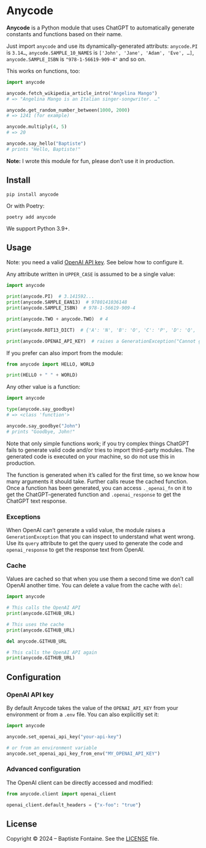 # Anycode

**Anycode** is a Python module that uses ChatGPT to automatically generate constants and functions based on their name.

Just import `anycode` and use its dynamically-generated attributs: `anycode.PI` is `3.14…`,
`anycode.SAMPLE_10_NAMES` is `['John', 'Jane', 'Adam', 'Eve', …]`, `anycode.SAMPLE_ISBN` is `"978-1-56619-909-4"` and
so on.

This works on functions, too:

```python
import anycode

anycode.fetch_wikipedia_article_intro("Angelina Mango")
# => "Angelina Mango is an Italian singer-songwriter. …"

anycode.get_random_number_between(1000, 2000)
# => 1241 (for example)

anycode.multiply(4, 5)
# => 20

anycode.say_hello("Baptiste")
# prints "Hello, Baptiste!"
```

**Note:** I wrote this module for fun, please don’t use it in production.

## Install

    pip install anycode

Or with Poetry:

    poetry add anycode

We support Python 3.9+.

## Usage

Note: you need a valid [OpenAI API key](https://platform.openai.com/api-keys). See below how to configure it.

Any attribute written in `UPPER_CASE` is assumed to be a single value:

```python
import anycode

print(anycode.PI)  # 3.141592...
print(anycode.SAMPLE_EAN13)  # 9780141036148
print(anycode.SAMPLE_ISBN)  # 978-1-56619-909-4

print(anycode.TWO + anycode.TWO)  # 4

print(anycode.ROT13_DICT)  # {'A': 'N', 'B': 'O', 'C': 'P', 'D': 'Q', 'E': 'R', ...}

print(anycode.OPENAI_API_KEY)  # raises a GenerationException("Cannot generate code for 'OPENAI_API_KEY'")
```

If you prefer can also import from the module:

```python
from anycode import HELLO, WORLD

print(HELLO + " " + WORLD)
```

Any other value is a function:

```python
import anycode

type(anycode.say_goodbye)
# => <class 'function'>

anycode.say_goodbye("John")
# prints "Goodbye, John!"
```

Note that only simple functions work; if you try complex things ChatGPT fails to generate valid code and/or tries to
import third-party modules.
The generated code is executed on your machine, so do not use this in production.

The function is generated when it’s called for the first time, so we know how many arguments it should take. Further
calls reuse the cached function. Once a function has been generated, you can access `._openai_fn` on it to get the
ChatGPT-generated function and `.openai_response` to get the ChatGPT text response.

### Exceptions

When OpenAI can’t generate a valid value, the module raises a `GenerationException` that you can inspect to
understand what went wrong.
Use its `query` attribute to get the query used to generate the code and `openai_response` to get the response text from
OpenAI.

### Cache

Values are cached so that when you use them a second time we don’t call OpenAI another time.
You can delete a value from the cache with `del`:

```python
import anycode

# This calls the OpenAI API
print(anycode.GITHUB_URL)

# This uses the cache
print(anycode.GITHUB_URL)

del anycode.GITHUB_URL

# This calls the OpenAI API again
print(anycode.GITHUB_URL)
```

## Configuration

### OpenAI API key

By default Anycode takes the value of the `OPENAI_API_KEY` from your environment or from a `.env` file.
You can also explicitly set it:

```python
import anycode

anycode.set_openai_api_key("your-api-key")

# or from an environment variable
anycode.set_openai_api_key_from_env("MY_OPENAI_API_KEY")
```

### Advanced configuration

The OpenAI client can be directly accessed and modified:

```python
from anycode.client import openai_client

openai_client.default_headers = {"x-foo": "true"}
```

## License

Copyright © 2024 – Baptiste Fontaine. See the [LICENSE](./LICENSE) file.
